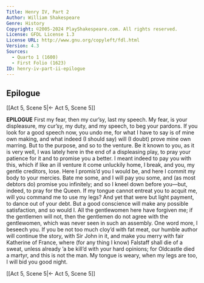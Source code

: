```yaml
---
Title: Henry IV, Part 2
Author: William Shakespeare
Genre: History
Copyright: ©2005-2024 PlayShakespeare.com. All rights reserved.
License: GFDL License 1.3
License URL: http://www.gnu.org/copyleft/fdl.html
Version: 4.3
Sources:
  - Quarto 1 (1600)
  - First Folio (1623)
ID: henry-iv-part-ii-epilogue
---
```


## Epilogue
[[Act 5, Scene 5|← Act 5, Scene 5]]

**EPILOGUE**
First my fear, then my cur’sy, last my speech. My fear, is your displeasure, my cur’sy, my duty, and my speech, to beg your pardons. If you look for a good speech now, you undo me, for what I have to say is of mine own making, and what indeed (I should say) will (I doubt) prove mine own marring. But to the purpose, and so to the venture. Be it known to you, as it is very well, I was lately here in the end of a displeasing play, to pray your patience for it and to promise you a better. I meant indeed to pay you with this, which if like an ill venture it come unluckily home, I break, and you, my gentle creditors, lose. Here I promis’d you I would be, and here I commit my body to your mercies. Bate me some, and I will pay you some, and (as most debtors do) promise you infinitely; and so I kneel down before you—but, indeed, to pray for the Queen.
If my tongue cannot entreat you to acquit me, will you command me to use my legs? And yet that were but light payment, to dance out of your debt. But a good conscience will make any possible satisfaction, and so would I. All the gentlewomen here have forgiven me; if the gentlemen will not, then the gentlemen do not agree with the gentlewomen, which was never seen in such an assembly.
One word more, I beseech you. If you be not too much cloy’d with fat meat, our humble author will continue the story, with Sir John in it, and make you merry with fair Katherine of France, where (for any thing I know) Falstaff shall die of a sweat, unless already ’a be kill’d with your hard opinions; for Oldcastle died a martyr, and this is not the man. My tongue is weary, when my legs are too, I will bid you good night.

[[Act 5, Scene 5|← Act 5, Scene 5]]